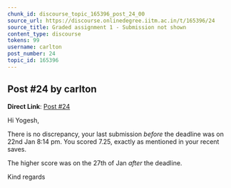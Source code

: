 ```yaml
---
chunk_id: discourse_topic_165396_post_24_00
source_url: https://discourse.onlinedegree.iitm.ac.in/t/165396/24
source_title: Graded assignment 1 - Submission not shown
content_type: discourse
tokens: 99
username: carlton
post_number: 24
topic_id: 165396
---
```


## Post #24 by carlton

**Direct Link**: [Post #24](https://discourse.onlinedegree.iitm.ac.in/t/165396/24)

Hi Yogesh,

There is no discrepancy, your last submission *before* the deadline was on 22nd Jan 8:14 pm. You scored 7.25, exactly as mentioned in your recent saves.

The higher score was on the 27th of Jan *after* the deadline.

Kind regards
